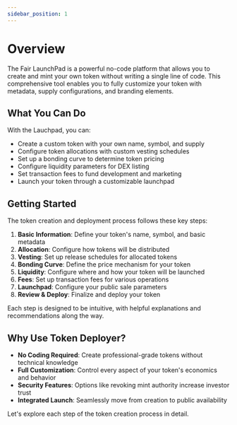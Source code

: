 ```yaml
---
sidebar_position: 1
---
```


# Overview

The Fair LaunchPad is a powerful no-code platform that allows you to create and mint your own token without writing a single line of code. This comprehensive tool enables you to fully customize your token with metadata, supply configurations, and branding elements.

## What You Can Do

With the Lauchpad, you can:

- Create a custom token with your own name, symbol, and supply
- Configure token allocations with custom vesting schedules
- Set up a bonding curve to determine token pricing
- Configure liquidity parameters for DEX listing
- Set transaction fees to fund development and marketing
- Launch your token through a customizable launchpad

## Getting Started

The token creation and deployment process follows these key steps:

1. **Basic Information**: Define your token's name, symbol, and basic metadata
2. **Allocation**: Configure how tokens will be distributed
3. **Vesting**: Set up release schedules for allocated tokens
4. **Bonding Curve**: Define the price mechanism for your token
5. **Liquidity**: Configure where and how your token will be launched
6. **Fees**: Set up transaction fees for various operations
7. **Launchpad**: Configure your public sale parameters
8. **Review & Deploy**: Finalize and deploy your token

Each step is designed to be intuitive, with helpful explanations and recommendations along the way.

## Why Use Token Deployer?

- **No Coding Required**: Create professional-grade tokens without technical knowledge
- **Full Customization**: Control every aspect of your token's economics and behavior
- **Security Features**: Options like revoking mint authority increase investor trust
- **Integrated Launch**: Seamlessly move from creation to public availability

Let's explore each step of the token creation process in detail. 